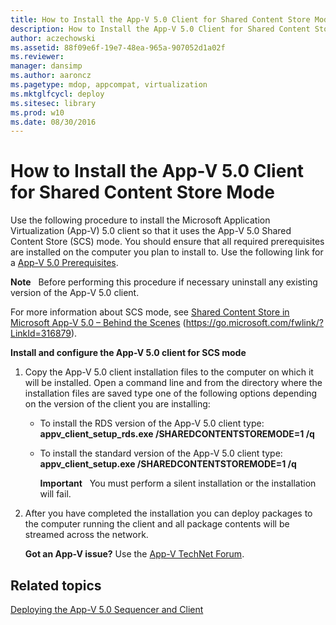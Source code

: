 ```yaml
---
title: How to Install the App-V 5.0 Client for Shared Content Store Mode
description: How to Install the App-V 5.0 Client for Shared Content Store Mode
author: aczechowski
ms.assetid: 88f09e6f-19e7-48ea-965a-907052d1a02f
ms.reviewer: 
manager: dansimp
ms.author: aaroncz
ms.pagetype: mdop, appcompat, virtualization
ms.mktglfcycl: deploy
ms.sitesec: library
ms.prod: w10
ms.date: 08/30/2016
---
```



# How to Install the App-V 5.0 Client for Shared Content Store Mode


Use the following procedure to install the Microsoft Application Virtualization (App-V) 5.0 client so that it uses the App-V 5.0 Shared Content Store (SCS) mode. You should ensure that all required prerequisites are installed on the computer you plan to install to. Use the following link for a [App-V 5.0 Prerequisites](app-v-50-prerequisites.md).

**Note**  
Before performing this procedure if necessary uninstall any existing version of the App-V 5.0 client.

 

For more information about SCS mode, see [Shared Content Store in Microsoft App-V 5.0 – Behind the Scenes](https://go.microsoft.com/fwlink/?LinkId=316879) (https://go.microsoft.com/fwlink/?LinkId=316879).

**Install and configure the App-V 5.0 client for SCS mode**

1.  Copy the App-V 5.0 client installation files to the computer on which it will be installed. Open a command line and from the directory where the installation files are saved type one of the following options depending on the version of the client you are installing:

    -   To install the RDS version of the App-V 5.0 client type: **appv\_client\_setup\_rds.exe /SHAREDCONTENTSTOREMODE=1 /q**

    -   To install the standard version of the App-V 5.0 client type: **appv\_client\_setup.exe /SHAREDCONTENTSTOREMODE=1 /q**

        **Important**  
        You must perform a silent installation or the installation will fail.

         

2.  After you have completed the installation you can deploy packages to the computer running the client and all package contents will be streamed across the network.

    **Got an App-V issue?** Use the [App-V TechNet Forum](https://social.technet.microsoft.com/Forums/home?forum=mdopappv).

## Related topics


[Deploying the App-V 5.0 Sequencer and Client](deploying-the-app-v-50-sequencer-and-client.md)

 

 





